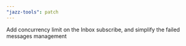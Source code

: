 ```yaml
---
"jazz-tools": patch
---
```


Add concurrency limit on the Inbox subscribe, and simplify the failed messages management
